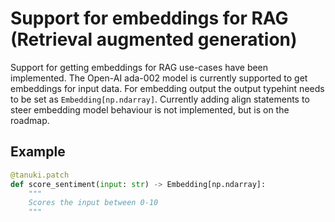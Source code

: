 # Support for embeddings for RAG (Retrieval augmented generation)

Support for getting embeddings for RAG use-cases have been implemented. The Open-AI ada-002 model is currently supported to get embeddings for input data. For embedding output the output typehint needs to be set as  `Embedding[np.ndarray]`. Currently adding align statements to steer embedding model behaviour is not implemented, but is on the roadmap. 


## Example
```python
@tanuki.patch
def score_sentiment(input: str) -> Embedding[np.ndarray]:
    """
    Scores the input between 0-10
    """
```
